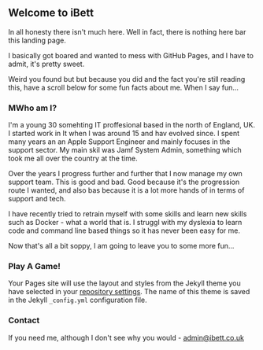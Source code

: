 ## Welcome to iBett

In all honesty there isn't much here. Well in fact, there is nothing here bar this landing page. 

I basically got boared and wanted to mess with GitHub Pages, and I have to admit, it's pretty sweet.

Weird you found but but because you did and the fact you're still reading this, have a scroll below for some fun facts about me. When I say fun...

### MWho am I?

I'm a young 30 somehting IT proffesional based in the north of England, UK. I started work in It when I was around 15 and hav evolved since. I spent many years an an Apple Support Engineer and mainly focuses in the support sector. My main skil was Jamf System Admin, something which took me all over the country at the time.

Over the years I progress further and further that I now manage my own support team. This is good and bad. Good because it's the progression route I wanted, and also bas because it is a lot more hands of in terms of support and tech.

I have recently tried to retrain myself with some skills and learn new skills such as Docker - what a world that is. I struggl with my dyslexia to learn code and command line based things so it has never been easy for me.

Now that's all a bit soppy, I am going to leave you to some more fun...

### Play A Game!

Your Pages site will use the layout and styles from the Jekyll theme you have selected in your [repository settings](https://github.com/betty02/website/settings/pages). The name of this theme is saved in the Jekyll `_config.yml` configuration file.

### Contact

If you need me, although I don't see why you would - admin@ibett.co.uk
